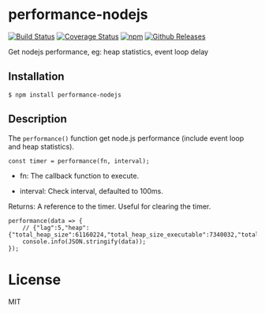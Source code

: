 # performance-nodejs


[![Build Status](https://travis-ci.org/vicanso/performance-nodejs.svg?style=flat-square)](https://travis-ci.org/vicanso/performance-nodejs)
[![Coverage Status](https://img.shields.io/coveralls/vicanso/performance-nodejs/master.svg?style=flat)](https://coveralls.io/r/vicanso/performance-nodejs?branch=master)
[![npm](http://img.shields.io/npm/v/performance-nodejs.svg?style=flat-square)](https://www.npmjs.org/package/performance-nodejs)
[![Github Releases](https://img.shields.io/npm/dm/performance-nodejs.svg?style=flat-square)](https://github.com/vicanso/performance-nodejs)

  Get nodejs performance, eg: heap statistics, event loop delay

## Installation

```
$ npm install performance-nodejs
```

## Description

  The `performance()` function get node.js performance (include event loop and heap statistics). 

```
const timer = performance(fn, interval);
```

* fn: The callback function to execute.

* interval: Check interval, defaulted to 100ms.

Returns: A reference to the timer. Useful for clearing the timer. 


```
performance(data => {
	// {"lag":5,"heap":{"total_heap_size":61160224,"total_heap_size_executable":7340032,"total_physical_size":61160224,"total_available_size":1477373760,"used_heap_size":32845320,"heap_size_limit":1535115264}}
	console.info(JSON.stringify(data));
});
```

# License

MIT
